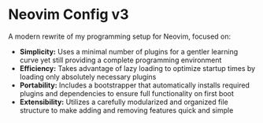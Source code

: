 # Neovim Config v3

A modern rewrite of my programming setup for Neovim, focused on:

* **Simplicity:** Uses a minimal number of plugins for a gentler learning curve yet still providing a complete programming environment
* **Efficiency:** Takes advantage of lazy loading to optimize startup times by loading only absolutely necessary plugins
* **Portability:** Includes a bootstrapper that automatically installs required plugins and dependencies to ensure full functionality on first boot
* **Extensibility:** Utilizes a carefully modularized and organized file structure to make adding and removing features quick and simple
